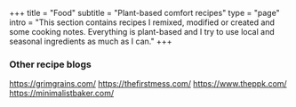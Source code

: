 +++
title = "Food"
subtitle = "Plant-based comfort recipes"
type = "page"
intro = "This section contains recipes I remixed, modified or created and some cooking notes. Everything is plant-based and I try to use local and seasonal ingredients as much as I can."
+++

### Other recipe blogs
https://grimgrains.com/
https://thefirstmess.com/
https://www.theppk.com/
https://minimalistbaker.com/
